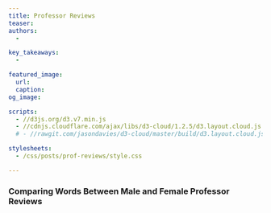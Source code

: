 ```yaml
---
title: Professor Reviews
teaser: 
authors:
  - 

key_takeaways:
  - 

featured_image:
  url: 
  caption: 
og_image:

scripts:
  - //d3js.org/d3.v7.min.js
  - //cdnjs.cloudflare.com/ajax/libs/d3-cloud/1.2.5/d3.layout.cloud.js
  # - //rawgit.com/jasondavies/d3-cloud/master/build/d3.layout.cloud.js

stylesheets:
  - /css/posts/prof-reviews/style.css

---
```


### Comparing Words Between Male and Female Professor Reviews
<!-- <script type="module" src="/js/posts/prof-reviews/require.js"></script> -->
<script type="module" src="/js/posts/prof-reviews/dropdownMenu.js"></script>
<script type="module" src="/js/posts/prof-reviews/word_freq.js"></script>
<script type="module" src="/js/posts/prof-reviews/word_cloud.js"></script>
<div id="stats-menu">
</div>
<div id="stat-svg-div">
  <svg id="stat-svg"></svg>
</div>

<div id="stats-menu2">
</div>
<div id="cloud-svg-div">
  <svg id="world-cloud-svg"></svg>
</div>